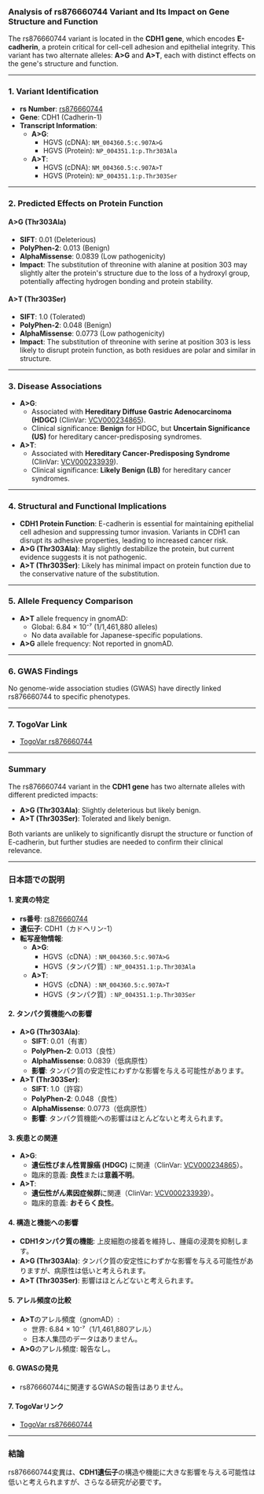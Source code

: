 ### Analysis of rs876660744 Variant and Its Impact on Gene Structure and Function

The rs876660744 variant is located in the **CDH1 gene**, which encodes **E-cadherin**, a protein critical for cell-cell adhesion and epithelial integrity. This variant has two alternate alleles: **A>G** and **A>T**, each with distinct effects on the gene's structure and function.

---

### 1. **Variant Identification**
- **rs Number**: [rs876660744](https://identifiers.org/dbsnp/rs876660744)
- **Gene**: CDH1 (Cadherin-1)
- **Transcript Information**:
  - **A>G**:
    - HGVS (cDNA): `NM_004360.5:c.907A>G`
    - HGVS (Protein): `NP_004351.1:p.Thr303Ala`
  - **A>T**:
    - HGVS (cDNA): `NM_004360.5:c.907A>T`
    - HGVS (Protein): `NP_004351.1:p.Thr303Ser`

---

### 2. **Predicted Effects on Protein Function**
#### **A>G (Thr303Ala)**
- **SIFT**: 0.01 (Deleterious)
- **PolyPhen-2**: 0.013 (Benign)
- **AlphaMissense**: 0.0839 (Low pathogenicity)
- **Impact**: The substitution of threonine with alanine at position 303 may slightly alter the protein's structure due to the loss of a hydroxyl group, potentially affecting hydrogen bonding and protein stability.

#### **A>T (Thr303Ser)**
- **SIFT**: 1.0 (Tolerated)
- **PolyPhen-2**: 0.048 (Benign)
- **AlphaMissense**: 0.0773 (Low pathogenicity)
- **Impact**: The substitution of threonine with serine at position 303 is less likely to disrupt protein function, as both residues are polar and similar in structure.

---

### 3. **Disease Associations**
- **A>G**:
  - Associated with **Hereditary Diffuse Gastric Adenocarcinoma (HDGC)** (ClinVar: [VCV000234865](https://www.ncbi.nlm.nih.gov/clinvar/variation/234865)).
  - Clinical significance: **Benign** for HDGC, but **Uncertain Significance (US)** for hereditary cancer-predisposing syndromes.
- **A>T**:
  - Associated with **Hereditary Cancer-Predisposing Syndrome** (ClinVar: [VCV000233939](https://www.ncbi.nlm.nih.gov/clinvar/variation/233939)).
  - Clinical significance: **Likely Benign (LB)** for hereditary cancer syndromes.

---

### 4. **Structural and Functional Implications**
- **CDH1 Protein Function**: E-cadherin is essential for maintaining epithelial cell adhesion and suppressing tumor invasion. Variants in CDH1 can disrupt its adhesive properties, leading to increased cancer risk.
- **A>G (Thr303Ala)**: May slightly destabilize the protein, but current evidence suggests it is not pathogenic.
- **A>T (Thr303Ser)**: Likely has minimal impact on protein function due to the conservative nature of the substitution.

---

### 5. **Allele Frequency Comparison**
- **A>T** allele frequency in gnomAD:
  - Global: 6.84 × 10⁻⁷ (1/1,461,880 alleles)
  - No data available for Japanese-specific populations.
- **A>G** allele frequency: Not reported in gnomAD.

---

### 6. **GWAS Findings**
No genome-wide association studies (GWAS) have directly linked rs876660744 to specific phenotypes.

---

### 7. **TogoVar Link**
- [TogoVar rs876660744](https://togovar.org/variant/16-68811758-A-G)

---

### Summary
The rs876660744 variant in the **CDH1 gene** has two alternate alleles with different predicted impacts:
- **A>G (Thr303Ala)**: Slightly deleterious but likely benign.
- **A>T (Thr303Ser)**: Tolerated and likely benign.

Both variants are unlikely to significantly disrupt the structure or function of E-cadherin, but further studies are needed to confirm their clinical relevance.

---

### 日本語での説明

#### 1. **変異の特定**
- **rs番号**: [rs876660744](https://identifiers.org/dbsnp/rs876660744)
- **遺伝子**: CDH1（カドヘリン-1）
- **転写産物情報**:
  - **A>G**:
    - HGVS（cDNA）: `NM_004360.5:c.907A>G`
    - HGVS（タンパク質）: `NP_004351.1:p.Thr303Ala`
  - **A>T**:
    - HGVS（cDNA）: `NM_004360.5:c.907A>T`
    - HGVS（タンパク質）: `NP_004351.1:p.Thr303Ser`

#### 2. **タンパク質機能への影響**
- **A>G (Thr303Ala)**:
  - **SIFT**: 0.01（有害）
  - **PolyPhen-2**: 0.013（良性）
  - **AlphaMissense**: 0.0839（低病原性）
  - **影響**: タンパク質の安定性にわずかな影響を与える可能性があります。
- **A>T (Thr303Ser)**:
  - **SIFT**: 1.0（許容）
  - **PolyPhen-2**: 0.048（良性）
  - **AlphaMissense**: 0.0773（低病原性）
  - **影響**: タンパク質機能への影響はほとんどないと考えられます。

#### 3. **疾患との関連**
- **A>G**:
  - **遺伝性びまん性胃腺癌 (HDGC)** に関連（ClinVar: [VCV000234865](https://www.ncbi.nlm.nih.gov/clinvar/variation/234865)）。
  - 臨床的意義: **良性**または**意義不明**。
- **A>T**:
  - **遺伝性がん素因症候群**に関連（ClinVar: [VCV000233939](https://www.ncbi.nlm.nih.gov/clinvar/variation/233939)）。
  - 臨床的意義: **おそらく良性**。

#### 4. **構造と機能への影響**
- **CDH1タンパク質の機能**: 上皮細胞の接着を維持し、腫瘍の浸潤を抑制します。
- **A>G (Thr303Ala)**: タンパク質の安定性にわずかな影響を与える可能性がありますが、病原性は低いと考えられます。
- **A>T (Thr303Ser)**: 影響はほとんどないと考えられます。

#### 5. **アレル頻度の比較**
- **A>T**のアレル頻度（gnomAD）:
  - 世界: 6.84 × 10⁻⁷（1/1,461,880アレル）
  - 日本人集団のデータはありません。
- **A>G**のアレル頻度: 報告なし。

#### 6. **GWASの発見**
- rs876660744に関連するGWASの報告はありません。

#### 7. **TogoVarリンク**
- [TogoVar rs876660744](https://togovar.org/variant/16-68811758-A-G)

---

### 結論
rs876660744変異は、**CDH1遺伝子**の構造や機能に大きな影響を与える可能性は低いと考えられますが、さらなる研究が必要です。